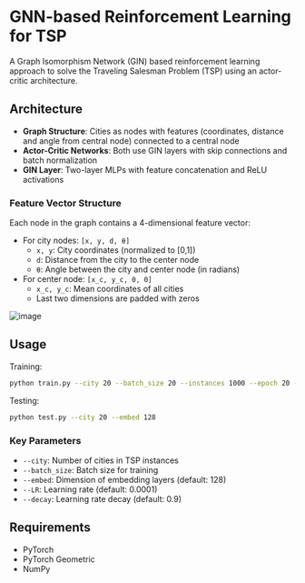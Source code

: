 # GNN-based Reinforcement Learning for TSP

A Graph Isomorphism Network (GIN) based reinforcement learning approach to solve the Traveling Salesman Problem (TSP) using an actor-critic architecture.

## Architecture
- **Graph Structure**: Cities as nodes with features (coordinates, distance and angle from central node) connected to a central node
- **Actor-Critic Networks**: Both use GIN layers with skip connections and batch normalization
- **GIN Layer**: Two-layer MLPs with feature concatenation and ReLU activations

### Feature Vector Structure
Each node in the graph contains a 4-dimensional feature vector:
- For city nodes: `[x, y, d, θ]`
  - `x, y`: City coordinates (normalized to [0,1])
  - `d`: Distance from the city to the center node
  - `θ`: Angle between the city and center node (in radians)
- For center node: `[x_c, y_c, 0, 0]`
  - `x_c, y_c`: Mean coordinates of all cities
  - Last two dimensions are padded with zeros

![image](https://github.com/user-attachments/assets/a468edf5-5e60-4cdc-b5b7-db988108eb10)


## Usage

Training:
```bash
python train.py --city 20 --batch_size 20 --instances 1000 --epoch 20 --embed 128 --steps_per_epoch 100
```

Testing:
```bash
python test.py --city 20 --embed 128
```

### Key Parameters
- `--city`: Number of cities in TSP instances
- `--batch_size`: Batch size for training
- `--embed`: Dimension of embedding layers (default: 128)
- `--LR`: Learning rate (default: 0.0001)
- `--decay`: Learning rate decay (default: 0.9)

## Requirements
- PyTorch
- PyTorch Geometric
- NumPy
